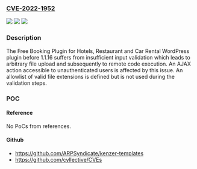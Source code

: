 ### [CVE-2022-1952](https://cve.mitre.org/cgi-bin/cvename.cgi?name=CVE-2022-1952)
![](https://img.shields.io/static/v1?label=Product&message=Free%20Booking%20Plugin%20for%20Hotels%2C%20Restaurant%20and%20Car%20Rental%20%E2%80%93%20eaSYNC&color=blue)
![](https://img.shields.io/static/v1?label=Version&message=1.1.16%3C%201.1.16%20&color=brighgreen)
![](https://img.shields.io/static/v1?label=Vulnerability&message=CWE-434%20Unrestricted%20Upload%20of%20File%20with%20Dangerous%20Type&color=brighgreen)

### Description

The Free Booking Plugin for Hotels, Restaurant and Car Rental WordPress plugin before 1.1.16 suffers from insufficient input validation which leads to arbitrary file upload and subsequently to remote code execution. An AJAX action accessible to unauthenticated users is affected by this issue. An allowlist of valid file extensions is defined but is not used during the validation steps.

### POC

#### Reference
No PoCs from references.

#### Github
- https://github.com/ARPSyndicate/kenzer-templates
- https://github.com/cyllective/CVEs

